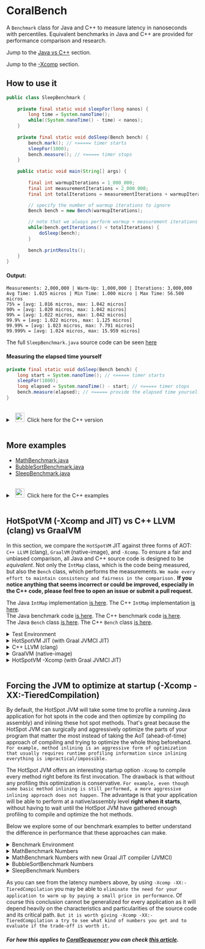# CoralBench
A <code>Benchmark</code> class for Java and C++ to measure latency in nanoseconds with percentiles. Equivalent benchmarks in Java and C++ are provided for performance comparison and research.

Jump to the [Java vs C++](https://github.com/coralblocks/CoralBench?tab=readme-ov-file#hotspotvm--xcomp-and-jit-vs-c-llvm-clang-vs-graalvm) section.

Jump to the [-Xcomp](https://github.com/coralblocks/CoralBench?tab=readme-ov-file#forcing-the-jvm-to-optimize-at-startup--xcomp--xx-tieredcompilation) section.

## How to use it
```Java
public class SleepBenchmark {
    
    private final static void sleepFor(long nanos) {
        long time = System.nanoTime();
        while((System.nanoTime() - time) < nanos);
    }
    
    private final static void doSleep(Bench bench) {
        bench.mark(); // <===== timer starts
        sleepFor(1000);
        bench.measure(); // <===== timer stops
    }
    
    public static void main(String[] args) {
        
        final int warmupIterations = 1_000_000;
        final int measurementIterations = 2_000_000;
        final int totalIterations = measurementIterations + warmupIterations;

        // specify the number of warmup iterations to ignore
        Bench bench = new Bench(warmupIterations);

        // note that we always perform warmup + measurement iterations
        while(bench.getIterations() < totalIterations) {
            doSleep(bench);
        }
        
        bench.printResults();
    }
}
```
#### Output:
```Plain
Measurements: 2,000,000 | Warm-Up: 1,000,000 | Iterations: 3,000,000
Avg Time: 1.025 micros | Min Time: 1.000 micro | Max Time: 56.500 micros
75% = [avg: 1.016 micros, max: 1.042 micros]
90% = [avg: 1.020 micros, max: 1.042 micros]
99% = [avg: 1.022 micros, max: 1.042 micros]
99.9% = [avg: 1.022 micros, max: 1.125 micros]
99.99% = [avg: 1.023 micros, max: 7.791 micros]
99.999% = [avg: 1.024 micros, max: 15.959 micros]
```
The full <code>SleepBenchmark.java</code> source code can be seen [here](src/main/java/com/coralblocks/coralbench/example/SleepBenchmark.java)

#### Measuring the elapsed time yourself
```Java
private final static void doSleep(Bench bench) {
    long start = System.nanoTime(); // <===== timer starts
    sleepFor(1000);
    long elapsed = System.nanoTime() - start; // <===== timer stops
    bench.measure(elapsed); // <===== provide the elapsed time yourself
}
```
<br/>
<details>
  <summary>&nbsp;&nbsp;<img src="https://cdn3.emoji.gg/emojis/8241-c-plus-plus.png" width="24px" height="24px" alt="c_plus_plus"/>&nbsp;&nbsp;Click here for the C++ version </summary>

&nbsp;<br/>
```Cpp
void sleepFor(long nanos) {
    auto start = std::chrono::high_resolution_clock::now();
    while (true) {
        auto now = std::chrono::high_resolution_clock::now();
        auto elapsed = std::chrono::duration_cast<std::chrono::nanoseconds>(now - start).count();
        if (elapsed >= nanos) {
            break;
        }
    }
}

void doSleep(Bench* bench) {
    bench->mark(); // <===== timer starts
    sleepFor(1000);
    bench->measure(); // <===== timer stops
}

int main() {
    const int warmupIterations = 1'000'000;
    const int measurementIterations = 2'000'000;
    const int totalIterations = measurementIterations + warmupIterations;

    // Specify the number of warmup iterations to ignore
    Bench* bench = new Bench(warmupIterations);

    // Perform warmup + measurement iterations
    while (bench->getIterations() < totalIterations) {
        doSleep(bench);
    }

    bench->printResults();

    delete bench;

    return 0;
}
```

#### Measuring the elapsed time yourself
```Cpp
void doSleep(Bench* bench) {
    auto start = std::chrono::high_resolution_clock::now(); // <===== timer starts
    sleepFor(1000);
    auto end = std::chrono::high_resolution_clock::now();   // <===== timer stops
    long elapsed = std::chrono::duration_cast<std::chrono::nanoseconds>(end - start).count();
    bench->measure(elapsed); // <===== provide the elapsed time yourself
}
```

The full <code>sleep_benchmark.cpp</code> source code can be seen [here](src/main/c/sleep_benchmark.cpp)

</details>

<br/>

## More examples
- [MathBenchmark.java](src/main/java/com/coralblocks/coralbench/example/MathBenchmark.java)
- [BubbleSortBenchmark.java](src/main/java/com/coralblocks/coralbench/example/BubbleSortBenchmark.java)
- [SleepBenchmark.java](src/main/java/com/coralblocks/coralbench/example/SleepBenchmark.java)

<br/>
<details>
  <summary>&nbsp;&nbsp;<img src="https://cdn3.emoji.gg/emojis/8241-c-plus-plus.png" width="24px" height="24px" alt="c_plus_plus"/>&nbsp;&nbsp;Click here for the C++ examples </summary>
    
- [math_benchmark.cpp](src/main/c/math_benchmark.cpp)
- [bubble_sort_benchmark.cpp](src/main/c/bubble_sort_benchmark.cpp)
- [sleep_benchmark.cpp](src/main/c/sleep_benchmark.cpp)
    
</details>
<br/>

## HotSpotVM (-Xcomp and JIT) vs C++ LLVM (clang) vs GraalVM

In this section, we compare the `HotSpotVM` JIT against three forms of AOT: `C++ LLVM` (clang), `GraalVM` (native-image), and `-Xcomp`. To ensure a fair and unbiased comparison, all Java and C++ source code is designed to be _equivalent_. Not only the `IntMap` class, which is the code being measured, but also the `Bench` class, which performs the measurements. `We made every effort to maintain consistency and fairness in the comparison.` **If you notice anything that seems incorrect or could be improved, especially in the C++ code, please feel free to open an issue or submit a pull request.**

The Java `IntMap` implementation [is here](src/main/java/com/coralblocks/coralbench/example/IntMap.java). The C++ `IntMap` implementation [is here](src/main/c/int_map.hpp).<br/>
The Java benchmark code [is here](src/main/java/com/coralblocks/coralbench/example/IntMapBenchmark.java). The C++ benchmark code [is here](src/main/c/int_map_benchmark.cpp).<br/>
The Java `Bench` class [is here](src/main/java/com/coralblocks/coralbench/Bench.java). The C++ `Bench` class [is here](src/main/c/bench.cpp).<br/>

<details>
  <summary> Test Environment </summary>

<br/>

```
$ uname -a
Linux hivelocity 4.15.0-20-generic #21-Ubuntu SMP Tue Apr 24 06:16:15 UTC 2018 x86_64 x86_64 x86_64 GNU/Linux

$ cat /etc/issue | head -n 1
Ubuntu 18.04.6 LTS \n \l

$ cat /proc/cpuinfo | grep "model name" | head -n 1 | awk -F ": " '{print $NF}'
Intel(R) Xeon(R) E-2288G CPU @ 3.70GHz

$ arch
x86_64

$ clang++ --version
Ubuntu clang version 18.1.0 (++20240220094926+390dcd4cbbf5-1~exp1~20240220214944.50)
Target: x86_64-pc-linux-gnu
Thread model: posix
InstalledDir: /usr/bin

$ java -version
java version "23.0.1" 2024-10-15
Java(TM) SE Runtime Environment Oracle GraalVM 23.0.1+11.1 (build 23.0.1+11-jvmci-b01)
Java HotSpot(TM) 64-Bit Server VM Oracle GraalVM 23.0.1+11.1 (build 23.0.1+11-jvmci-b01, mixed mode, sharing)

$ native-image --version
native-image 23.0.1 2024-10-15
GraalVM Runtime Environment Oracle GraalVM 23.0.1+11.1 (build 23.0.1+11-jvmci-b01)
Substrate VM Oracle GraalVM 23.0.1+11.1 (build 23.0.1+11, serial gc, compressed references)
```
</details>

<details>
  <summary> HotSpotVM JIT (with Graal JVMCI JIT)</summary>

<br/>

```
$ java -XX:+AlwaysPreTouch -Xms4g -Xmx4g -XX:NewSize=512m -XX:MaxNewSize=1024m \
       -cp target/classes:target/coralbench-all.jar \
       com.coralblocks.coralbench.example.IntMapBenchmark 0 10000000 5000000

Arguments: warmup=0 measurements=10000000 mapCapacity=5000000

Benchmarking put...
Measurements: 10,000,000 | Warm-Up: 0 | Iterations: 10,000,000
Avg Time: 22.690 nanos | Min Time: 18.000 nanos | Max Time: 32.311 micros
75% = [avg: 20.000 nanos, max: 22.000 nanos]
90% = [avg: 20.000 nanos, max: 28.000 nanos]
99% = [avg: 21.000 nanos, max: 59.000 nanos]
99.9% = [avg: 22.000 nanos, max: 103.000 nanos]
99.99% = [avg: 22.000 nanos, max: 408.000 nanos]
99.999% = [avg: 22.000 nanos, max: 4.592 micros]

Benchmarking get...
Measurements: 10,000,000 | Warm-Up: 0 | Iterations: 10,000,000
Avg Time: 18.930 nanos | Min Time: 14.000 nanos | Max Time: 23.941 micros
75% = [avg: 16.000 nanos, max: 18.000 nanos]
90% = [avg: 16.000 nanos, max: 27.000 nanos]
99% = [avg: 18.000 nanos, max: 76.000 nanos]
99.9% = [avg: 18.000 nanos, max: 96.000 nanos]
99.99% = [avg: 18.000 nanos, max: 383.000 nanos]
99.999% = [avg: 18.000 nanos, max: 2.139 micros]

Benchmarking remove...
Measurements: 10,000,000 | Warm-Up: 0 | Iterations: 10,000,000
Avg Time: 21.680 nanos | Min Time: 16.000 nanos | Max Time: 39.305 micros
75% = [avg: 19.000 nanos, max: 22.000 nanos]
90% = [avg: 19.000 nanos, max: 26.000 nanos]
99% = [avg: 20.000 nanos, max: 79.000 nanos]
99.9% = [avg: 21.000 nanos, max: 123.000 nanos]
99.99% = [avg: 21.000 nanos, max: 421.000 nanos]
99.999% = [avg: 21.000 nanos, max: 13.391 micros]
```
</details>

<details>
  <summary> C++ LLVM (clang) </summary>

<br/>

```
$ clang++ -Ofast -march=native -flto -std=c++17 -I./src/main/c -c ./src/main/c/int_map.cpp -o ./target/cpp/int_map.o
$ clang++ -Ofast -march=native -flto -std=c++17 -I./src/main/c -c ./src/main/c/bench.cpp -o ./target/cpp/bench.o
$ clang++ -Ofast -march=native -flto -std=c++17 -I./src/main/c -c ./src/main/c/int_map_benchmark.cpp -o ./target/cpp/int_map_benchmark.o
$ clang++ -Ofast -march=native -flto -std=c++17 -o ./target/cpp/int_map_benchmark ./target/cpp/int_map.o ./target/cpp/bench.o ./target/cpp/int_map_benchmark.o

$ ./target/cpp/int_map_benchmark 0 10000000 5000000

Arguments: warmup=0 measurements=10000000 mapCapacity=5000000

Benchmarking put...
Measurements: 10,000,000 | Warm-Up: 0 | Iterations: 10,000,000
Avg Time: 39.008 nanos | Min Time: 30.000 nanos | Max Time: 30.516 micros
75% = [avg: 32.357 nanos, max: 35.000 nanos]
90% = [avg: 32.846 nanos, max: 36.000 nanos]
99% = [avg: 33.495 nanos, max: 105.000 nanos]
99.9% = [avg: 37.728 nanos, max: 888.000 nanos]
99.99% = [avg: 38.611 nanos, max: 1.244 micros]
99.999% = [avg: 38.848 nanos, max: 15.107 micros]

Benchmarking get...
Measurements: 10,000,000 | Warm-Up: 0 | Iterations: 10,000,000
Avg Time: 24.003 nanos | Min Time: 18.000 nanos | Max Time: 17.977 micros
75% = [avg: 21.813 nanos, max: 25.000 nanos]
90% = [avg: 22.344 nanos, max: 25.000 nanos]
99% = [avg: 22.937 nanos, max: 89.000 nanos]
99.9% = [avg: 23.572 nanos, max: 151.000 nanos]
99.99% = [avg: 23.794 nanos, max: 416.000 nanos]
99.999% = [avg: 23.858 nanos, max: 13.239 micros]

Benchmarking remove...
Measurements: 10,000,000 | Warm-Up: 0 | Iterations: 10,000,000
Avg Time: 23.592 nanos | Min Time: 19.000 nanos | Max Time: 18.954 micros
75% = [avg: 21.566 nanos, max: 23.000 nanos]
90% = [avg: 21.919 nanos, max: 25.000 nanos]
99% = [avg: 22.538 nanos, max: 90.000 nanos]
99.9% = [avg: 23.192 nanos, max: 133.000 nanos]
99.99% = [avg: 23.364 nanos, max: 408.000 nanos]
99.999% = [avg: 23.446 nanos, max: 13.248 micros]
```
</details>

<details>
  <summary> GraalVM (native-image) </summary>

<br/>

```
$ native-image --gc=G1 -R:+AlwaysPreTouch -R:InitialHeapSize=4g -R:MaxHeapSize=4g \
               -R:InitialHeapSize=512m -R:MaxHeapSize=1024m -march=native \
               -cp target/coralbench-all.jar com.coralblocks.coralbench.example.IntMapBenchmark \
               -o target/graal/IntMapBenchmark --no-fallback -O3 --initialize-at-build-time

$ ./target/graal/IntMapBenchmark 0 10000000 5000000

Arguments: warmup=0 measurements=10000000 mapCapacity=5000000

Benchmarking put...
Measurements: 10,000,000 | Warm-Up: 0 | Iterations: 10,000,000
Avg Time: 41.110 nanos | Min Time: 25.000 nanos | Max Time: 21.841 millis
75% = [avg: 29.000 nanos, max: 31.000 nanos]
90% = [avg: 29.000 nanos, max: 32.000 nanos]
99% = [avg: 30.000 nanos, max: 41.000 nanos]
99.9% = [avg: 30.000 nanos, max: 100.000 nanos]
99.99% = [avg: 30.000 nanos, max: 339.000 nanos]
99.999% = [avg: 30.000 nanos, max: 1.573 micros]

Benchmarking get...
Measurements: 10,000,000 | Warm-Up: 0 | Iterations: 10,000,000
Avg Time: 24.560 nanos | Min Time: 19.000 nanos | Max Time: 15.679 micros
75% = [avg: 22.000 nanos, max: 25.000 nanos]
90% = [avg: 23.000 nanos, max: 26.000 nanos]
99% = [avg: 23.000 nanos, max: 39.000 nanos]
99.9% = [avg: 24.000 nanos, max: 97.000 nanos]
99.99% = [avg: 24.000 nanos, max: 382.000 nanos]
99.999% = [avg: 24.000 nanos, max: 550.000 nanos]

Benchmarking remove...
Measurements: 10,000,000 | Warm-Up: 0 | Iterations: 10,000,000
Avg Time: 35.800 nanos | Min Time: 23.000 nanos | Max Time: 165.095 micros
75% = [avg: 30.000 nanos, max: 33.000 nanos]
90% = [avg: 30.000 nanos, max: 36.000 nanos]
99% = [avg: 31.000 nanos, max: 93.000 nanos]
99.9% = [avg: 32.000 nanos, max: 123.000 nanos]
99.99% = [avg: 32.000 nanos, max: 457.000 nanos]
99.999% = [avg: 34.000 nanos, max: 63.089 micros]
```
</details>

<details>
  <summary> HotSpotVM -Xcomp (with Graal JVMCI JIT)</summary>

<br/>

```
$ java -Xcomp -XX:-TieredCompilation \
       -XX:+AlwaysPreTouch -Xms4g -Xmx4g -XX:NewSize=512m -XX:MaxNewSize=1024m \
       -cp target/classes:target/coralbench-all.jar \
       com.coralblocks.coralbench.example.IntMapBenchmark 0 10000000 5000000

Arguments: warmup=0 measurements=10000000 mapCapacity=5000000

Benchmarking put...
Measurements: 10,000,000 | Warm-Up: 0 | Iterations: 10,000,000
Avg Time: 41.804 nanos | Min Time: 30.000 nanos | Max Time: 23.851 micros
75% = [avg: 32.477 nanos, max: 34.000 nanos]
90% = [avg: 32.939 nanos, max: 36.000 nanos]
99% = [avg: 34.987 nanos, max: 588.000 nanos]
99.9% = [avg: 40.434 nanos, max: 990.000 nanos]
99.99% = [avg: 41.344 nanos, max: 1.305 micros]
99.999% = [avg: 41.643 nanos, max: 15.394 micros]

Benchmarking get...
Measurements: 10,000,000 | Warm-Up: 0 | Iterations: 10,000,000
Avg Time: 24.397 nanos | Min Time: 19.000 nanos | Max Time: 16.001 micros
75% = [avg: 21.539 nanos, max: 24.000 nanos]
90% = [avg: 22.116 nanos, max: 26.000 nanos]
99% = [avg: 23.279 nanos, max: 93.000 nanos]
99.9% = [avg: 23.963 nanos, max: 160.000 nanos]
99.99% = [avg: 24.182 nanos, max: 428.000 nanos]
99.999% = [avg: 24.250 nanos, max: 13.414 micros]

Benchmarking remove...
Measurements: 10,000,000 | Warm-Up: 0 | Iterations: 10,000,000
Avg Time: 25.383 nanos | Min Time: 20.000 nanos | Max Time: 24.626 micros
75% = [avg: 22.410 nanos, max: 25.000 nanos]
90% = [avg: 23.072 nanos, max: 27.000 nanos]
99% = [avg: 24.239 nanos, max: 94.000 nanos]
99.9% = [avg: 24.925 nanos, max: 158.000 nanos]
99.99% = [avg: 25.135 nanos, max: 425.000 nanos]
99.999% = [avg: 25.231 nanos, max: 13.491 micros]
```
</details>
<br/>

## Forcing the JVM to optimize at startup (-Xcomp -XX:-TieredCompilation)

By default, the HotSpot JVM will take some time to profile a running Java application for hot spots in the code and then optimize by compiling (to assembly) and inlining these hot spot methods. That's great because the HotSpot JVM can surgically and aggressively optimize the parts of your program that matter the most instead of taking the AoT (ahead-of-time) approach of compiling and trying to optimize the whole thing beforehand. `For example, method inlining is an aggressive form of optimization that usually requires runtime profiling information since inlining everything is impractical/impossible.`

The HotSpot JVM offers an interesting startup option `-Xcomp` to compile every method right before its first invocation. The drawback is that without any profiling this optimization is conservative. `For example, even though some basic method inlining is still performed, a more aggressive inlining approach does not happen.` The advantage is that your application will be able to perform at a native/assembly level <strong>right when it starts</strong>, without having to wait until the HotSpot JVM have gathered enough profiling to compile and optimize the hot methods.

Below we explore some of our benchmark examples to better understand the difference in performance that these approaches can make.

<details>
  <summary>Benchmark Environment</summary>

<br/>
    
```
$ uname -a
Linux hivelocity 4.15.0-20-generic #21-Ubuntu SMP Tue Apr 24 06:16:15 UTC 2018 x86_64 x86_64 x86_64 GNU/Linux

$ cat /etc/issue | head -n 1
Ubuntu 18.04.6 LTS \n \l

$ cat /proc/cpuinfo | grep "model name" | head -n 1 | awk -F ": " '{print $NF}'
Intel(R) Xeon(R) E-2288G CPU @ 3.70GHz

$ arch
x86_64

$ java -version
java version "23.0.1" 2024-10-15
Java(TM) SE Runtime Environment (build 23.0.1+11-39)
Java HotSpot(TM) 64-Bit Server VM (build 23.0.1+11-39, mixed mode, sharing)
```
</details>

<details>
  <summary>MathBenchmark Numbers</summary>
    
#### Regular JIT <i>with</i> warm-up
```
$ java -cp target/coralbench-all.jar com.coralblocks.coralbench.example.MathBenchmark 1000000 1000
Value computed: -55054840000
Measurements: 1,000 | Warm-Up: 1,000,000 | Iterations: 1,001,000
Avg Time: 223.720 nanos | Min Time: 200.000 nanos | Max Time: 3.004 micros
75% = [avg: 207.000 nanos, max: 214.000 nanos]
90% = [avg: 209.000 nanos, max: 219.000 nanos]
99% = [avg: 218.000 nanos, max: 341.000 nanos]
99.9% = [avg: 220.000 nanos, max: 530.000 nanos]
99.99% = [avg: 223.000 nanos, max: 3.004 micros]
99.999% = [avg: 223.000 nanos, max: 3.004 micros]
```
#### Regular JIT <i>without</i> warm-up
```
$ java -cp target/coralbench-all.jar com.coralblocks.coralbench.example.MathBenchmark 5 1000
Value computed: -54580000
Measurements: 1,000 | Warm-Up: 5 | Iterations: 1,005
Avg Time: 4.341 micros | Min Time: 203.000 nanos | Max Time: 236.608 micros
75% = [avg: 211.000 nanos, max: 217.000 nanos]
90% = [avg: 212.000 nanos, max: 225.000 nanos]
99% = [avg: 2.993 micros, max: 78.217 micros]
99.9% = [avg: 4.108 micros, max: 193.372 micros]
99.99% = [avg: 4.341 micros, max: 236.608 micros]
99.999% = [avg: 4.341 micros, max: 236.608 micros]
```
#### -Xcomp -XX:-TieredCompilation <i>with</i> warm-up
```
$ java -Xcomp -XX:-TieredCompilation -cp target/coralbench-all.jar com.coralblocks.coralbench.example.MathBenchmark 1000000 1000
Value computed: -55054840000
Measurements: 1,000 | Warm-Up: 1,000,000 | Iterations: 1,001,000
Avg Time: 92.680 nanos | Min Time: 90.000 nanos | Max Time: 166.000 nanos
75% = [avg: 92.000 nanos, max: 93.000 nanos]
90% = [avg: 92.000 nanos, max: 93.000 nanos]
99% = [avg: 92.000 nanos, max: 96.000 nanos]
99.9% = [avg: 92.000 nanos, max: 152.000 nanos]
99.99% = [avg: 92.000 nanos, max: 166.000 nanos]
99.999% = [avg: 92.000 nanos, max: 166.000 nanos]
```
#### -Xcomp -XX:-TieredCompilation <i>without</i> warm-up
```
$ java -Xcomp -XX:-TieredCompilation -cp target/coralbench-all.jar com.coralblocks.coralbench.example.MathBenchmark 5 1000
Value computed: -54580000
Measurements: 1,000 | Warm-Up: 5 | Iterations: 1,005
Avg Time: 119.300 nanos | Min Time: 115.000 nanos | Max Time: 436.000 nanos
75% = [avg: 117.000 nanos, max: 118.000 nanos]
90% = [avg: 117.000 nanos, max: 119.000 nanos]
99% = [avg: 118.000 nanos, max: 130.000 nanos]
99.9% = [avg: 118.000 nanos, max: 415.000 nanos]
99.99% = [avg: 119.000 nanos, max: 436.000 nanos]
99.999% = [avg: 119.000 nanos, max: 436.000 nanos]
```
</details>
<details>
  <summary>MathBenchmark Numbers with new Graal JIT compiler (JVMCI)</summary>
    
#### Regular JIT <i>with</i> warm-up
```
$ java -XX:+UnlockExperimentalVMOptions -XX:+UseJVMCICompiler -cp target/coralbench-all.jar com.coralblocks.coralbench.example.MathBenchmark 1000000 1000
Value computed: -55054840000
Measurements: 1,000 | Warm-Up: 1,000,000 | Iterations: 1,001,000
Avg Time: 88.750 nanos | Min Time: 16.000 nanos | Max Time: 4.586 micros
75% = [avg: 73.000 nanos, max: 94.000 nanos]
90% = [avg: 77.000 nanos, max: 102.000 nanos]
99% = [avg: 80.000 nanos, max: 155.000 nanos]
99.9% = [avg: 84.000 nanos, max: 1.676 micros]
99.99% = [avg: 88.000 nanos, max: 4.586 micros]
99.999% = [avg: 88.000 nanos, max: 4.586 micros]
```
#### Regular JIT <i>without</i> warm-up
```
$ java -XX:+UnlockExperimentalVMOptions -XX:+UseJVMCICompiler -cp target/coralbench-all.jar com.coralblocks.coralbench.example.MathBenchmark 5 1000
Value computed: -55230000
Measurements: 1,000 | Warm-Up: 6 | Iterations: 1,006
Avg Time: 3.482 micros | Min Time: 59.000 nanos | Max Time: 227.645 micros
75% = [avg: 67.000 nanos, max: 72.000 nanos]
90% = [avg: 69.000 nanos, max: 80.000 nanos]
99% = [avg: 2.575 micros, max: 76.047 micros]
99.9% = [avg: 3.257 micros, max: 79.292 micros]
99.99% = [avg: 3.482 micros, max: 227.645 micros]
99.999% = [avg: 3.482 micros, max: 227.645 micros]
```
#### -Xcomp -XX:-TieredCompilation <i>with</i> warm-up
```
$ java -XX:+UnlockExperimentalVMOptions -XX:+UseJVMCICompiler -Xcomp -XX:-TieredCompilation -cp target/coralbench-all.jar com.coralblocks.coralbench.example.MathBenchmark 1000000 1000
Value computed: -55054840000
Measurements: 1,000 | Warm-Up: 1,000,000 | Iterations: 1,001,000
Avg Time: 17.050 nanos | Min Time: 16.000 nanos | Max Time: 62.000 nanos
75% = [avg: 16.000 nanos, max: 17.000 nanos]
90% = [avg: 16.000 nanos, max: 18.000 nanos]
99% = [avg: 16.000 nanos, max: 21.000 nanos]
99.9% = [avg: 17.000 nanos, max: 54.000 nanos]
99.99% = [avg: 17.000 nanos, max: 62.000 nanos]
99.999% = [avg: 17.000 nanos, max: 62.000 nanos]
```
#### -Xcomp -XX:-TieredCompilation <i>without</i> warm-up
```
$ java -XX:+UnlockExperimentalVMOptions -XX:+UseJVMCICompiler -Xcomp -XX:-TieredCompilation -cp target/coralbench-all.jar com.coralblocks.coralbench.example.MathBenchmark 5 1000
Value computed: -54580000
Measurements: 1,000 | Warm-Up: 5 | Iterations: 1,005
Avg Time: 45.000 nanos | Min Time: 42.000 nanos | Max Time: 354.000 nanos
75% = [avg: 43.000 nanos, max: 45.000 nanos]
90% = [avg: 44.000 nanos, max: 45.000 nanos]
99% = [avg: 44.000 nanos, max: 51.000 nanos]
99.9% = [avg: 44.000 nanos, max: 351.000 nanos]
99.99% = [avg: 45.000 nanos, max: 354.000 nanos]
99.999% = [avg: 45.000 nanos, max: 354.000 nanos]
```
</details>
<details>
  <summary>BubbleSortBenchmark Numbers</summary>
    
#### Regular JIT <i>with</i> warm-up
```
$ java -cp target/coralbench-all.jar com.coralblocks.coralbench.example.BubbleSortBenchmark 1000000 1000
Value computed: 1831830000
Array: [1, 2, 3, 4, 5, 6, 7, 8, 9, 10, 11, 12, 13, 14, 15, 16, 17, 18, 19, 20, 21, 22, 23, 24, 25, 26, 27, 28, 29, 30, 31, 32, 33, 34, 35, 36, 37, 38, 39, 40, 41, 42, 43, 44, 45, 46, 47, 48, 49, 50, 51, 52, 53, 54, 55, 56, 57, 58, 59, 60]
Measurements: 1,000 | Warm-Up: 1,000,000 | Iterations: 1,001,000
Avg Time: 1.228 micros | Min Time: 807.000 nanos | Max Time: 10.977 micros
75% = [avg: 1.145 micros, max: 1.312 micros]
90% = [avg: 1.177 micros, max: 1.375 micros]
99% = [avg: 1.198 micros, max: 1.478 micros]
99.9% = [avg: 1.218 micros, max: 9.687 micros]
99.99% = [avg: 1.227 micros, max: 10.977 micros]
99.999% = [avg: 1.227 micros, max: 10.977 micros]
```
#### Regular JIT <i>without</i> warm-up
```
$ java -cp target/coralbench-all.jar com.coralblocks.coralbench.example.BubbleSortBenchmark 5 1000
Value computed: 1839150
Array: [1, 2, 3, 4, 5, 6, 7, 8, 9, 10, 11, 12, 13, 14, 15, 16, 17, 18, 19, 20, 21, 22, 23, 24, 25, 26, 27, 28, 29, 30, 31, 32, 33, 34, 35, 36, 37, 38, 39, 40, 41, 42, 43, 44, 45, 46, 47, 48, 49, 50, 51, 52, 53, 54, 55, 56, 57, 58, 59, 60]
Measurements: 1,000 | Warm-Up: 5 | Iterations: 1,005
Avg Time: 11.005 micros | Min Time: 916.000 nanos | Max Time: 91.532 micros
75% = [avg: 5.231 micros, max: 16.042 micros]
90% = [avg: 7.125 micros, max: 17.370 micros]
99% = [avg: 10.347 micros, max: 71.260 micros]
99.9% = [avg: 10.924 micros, max: 84.416 micros]
99.99% = [avg: 11.004 micros, max: 91.532 micros]
99.999% = [avg: 11.004 micros, max: 91.532 micros]
```
#### -Xcomp -XX:-TieredCompilation <i>with</i> warm-up
```
$ java -Xcomp -XX:-TieredCompilation -cp target/coralbench-all.jar com.coralblocks.coralbench.example.BubbleSortBenchmark 1000000 1000
Value computed: 1831830000
Array: [1, 2, 3, 4, 5, 6, 7, 8, 9, 10, 11, 12, 13, 14, 15, 16, 17, 18, 19, 20, 21, 22, 23, 24, 25, 26, 27, 28, 29, 30, 31, 32, 33, 34, 35, 36, 37, 38, 39, 40, 41, 42, 43, 44, 45, 46, 47, 48, 49, 50, 51, 52, 53, 54, 55, 56, 57, 58, 59, 60]
Measurements: 1,000 | Warm-Up: 1,000,000 | Iterations: 1,001,000
Avg Time: 1.114 micros | Min Time: 1.083 micros | Max Time: 1.696 micros
75% = [avg: 1.107 micros, max: 1.118 micros]
90% = [avg: 1.109 micros, max: 1.125 micros]
99% = [avg: 1.111 micros, max: 1.146 micros]
99.9% = [avg: 1.113 micros, max: 1.682 micros]
99.99% = [avg: 1.113 micros, max: 1.696 micros]
99.999% = [avg: 1.113 micros, max: 1.696 micros]
```
#### -Xcomp -XX:-TieredCompilation <i>without</i> warm-up
```
$ java -Xcomp -XX:-TieredCompilation -cp target/coralbench-all.jar com.coralblocks.coralbench.example.BubbleSortBenchmark 5 1000
Value computed: 1839150
Array: [1, 2, 3, 4, 5, 6, 7, 8, 9, 10, 11, 12, 13, 14, 15, 16, 17, 18, 19, 20, 21, 22, 23, 24, 25, 26, 27, 28, 29, 30, 31, 32, 33, 34, 35, 36, 37, 38, 39, 40, 41, 42, 43, 44, 45, 46, 47, 48, 49, 50, 51, 52, 53, 54, 55, 56, 57, 58, 59, 60]
Measurements: 1,000 | Warm-Up: 5 | Iterations: 1,005
Avg Time: 1.126 micros | Min Time: 1.079 micros | Max Time: 7.655 micros
75% = [avg: 1.109 micros, max: 1.128 micros]
90% = [avg: 1.113 micros, max: 1.142 micros]
99% = [avg: 1.116 micros, max: 1.164 micros]
99.9% = [avg: 1.119 micros, max: 1.875 micros]
99.99% = [avg: 1.126 micros, max: 7.655 micros]
99.999% = [avg: 1.126 micros, max: 7.655 micros]
```
</details>
<details>
  <summary>SleepBenchmark Numbers</summary>
    
#### Regular JIT <i>with</i> warm-up
```
$ java -cp target/coralbench-all.jar com.coralblocks.coralbench.example.SleepBenchmark 1000000 1000
Measurements: 1,000 | Warm-Up: 1,000,000 | Iterations: 1,001,000
Avg Time: 1.088 micros | Min Time: 1.038 micros | Max Time: 8.965 micros
75% = [avg: 1.053 micros, max: 1.078 micros]
90% = [avg: 1.060 micros, max: 1.110 micros]
99% = [avg: 1.066 micros, max: 1.189 micros]
99.9% = [avg: 1.080 micros, max: 7.271 micros]
99.99% = [avg: 1.088 micros, max: 8.965 micros]
99.999% = [avg: 1.088 micros, max: 8.965 micros]
```
#### Regular JIT <i>without</i> warm-up
```
$ java -cp target/coralbench-all.jar com.coralblocks.coralbench.example.SleepBenchmark 5 1000
Measurements: 1,000 | Warm-Up: 5 | Iterations: 1,005
Avg Time: 1.149 micros | Min Time: 1.068 micros | Max Time: 9.275 micros
75% = [avg: 1.107 micros, max: 1.138 micros]
90% = [avg: 1.114 micros, max: 1.161 micros]
99% = [avg: 1.123 micros, max: 1.740 micros]
99.9% = [avg: 1.140 micros, max: 5.375 micros]
99.99% = [avg: 1.149 micros, max: 9.275 micros]
99.999% = [avg: 1.149 micros, max: 9.275 micros]
```
#### -Xcomp -XX:-TieredCompilation <i>with</i> warm-up
```
$ java -Xcomp -XX:-TieredCompilation -cp target/coralbench-all.jar com.coralblocks.coralbench.example.SleepBenchmark 1000000 1000
Measurements: 1,000 | Warm-Up: 1,000,000 | Iterations: 1,001,000
Avg Time: 1.046 micros | Min Time: 1.035 micros | Max Time: 1.095 micros
75% = [avg: 1.045 micros, max: 1.048 micros]
90% = [avg: 1.046 micros, max: 1.048 micros]
99% = [avg: 1.046 micros, max: 1.049 micros]
99.9% = [avg: 1.046 micros, max: 1.089 micros]
99.99% = [avg: 1.046 micros, max: 1.095 micros]
99.999% = [avg: 1.046 micros, max: 1.095 micros]
```
#### -Xcomp -XX:-TieredCompilation <i>without</i> warm-up
```
$ java -Xcomp -XX:-TieredCompilation -cp target/coralbench-all.jar com.coralblocks.coralbench.example.SleepBenchmark 5 1000
Measurements: 1,000 | Warm-Up: 5 | Iterations: 1,005
Avg Time: 1.048 micros | Min Time: 1.034 micros | Max Time: 3.490 micros
75% = [avg: 1.044 micros, max: 1.048 micros]
90% = [avg: 1.045 micros, max: 1.049 micros]
99% = [avg: 1.045 micros, max: 1.050 micros]
99.9% = [avg: 1.045 micros, max: 1.073 micros]
99.99% = [avg: 1.048 micros, max: 3.490 micros]
99.999% = [avg: 1.048 micros, max: 3.490 micros]
```
</details>

As you can see from the latency numbers above, by using `-Xcomp -XX:-TieredCompilation` you may be able to `eliminate the need for your application to warm up by paying a small price in performance`. Of course this conclusion cannot be generalized for every application as it will depend heavily on the characteristics and particularities of the source code and its critical path. `But it is worth giving -Xcomp -XX:-TieredCompilation a try to see what kind of numbers you get and to evaluate if the trade-off is worth it.`

##### For how this applies to [CoralSequencer](https://www.coralblocks.com/coralsequencer) you can check [this article](https://www.coralblocks.com/index.php/hotspot-jit-aot-and-warm-up/).
